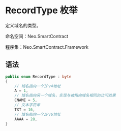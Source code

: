 # RecordType 枚举

定义域名的类型。

命名空间：Neo.SmartContract

程序集：Neo.SmartContract.Framework

## 语法

```c#
public enum RecordType : byte
{
    // 域名指向一个IPv4地址
    A = 1,     
    // 域名指向另一个域名，实现与被指向域名相同的访问效果     
    CNAME = 5,
    // 文本字符串
    TXT = 16,
    // 域名指向一个IPv6地址
    AAAA = 28,
}
```

